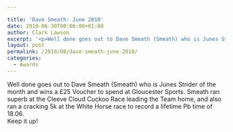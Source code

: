 ```yaml
---

title: 'Dave Smeath: June 2010'
date: 2010-06-30T00:00:00+01:00
author: Clark Lawson
excerpt: '<p>Well done goes out to Dave Smeath (Smeath) who is Junes Strider of the month and wins a £25 Voucher to spend at Gloucester Sports. Smeath ran superb at the Cleeve Cloud Cuckoo Race leading the Team home, and also ran a cracking 5k at the White Horse race to record a lifetime Pb time of 18.06.Keep it up!</p>'
layout: post
permalink: /2010/06/dave-smeath-june-2010/
categories:
  - Awards
---
```

</p> 

Well done goes out to Dave Smeath (Smeath) who is Junes Strider of the month and wins a £25 Voucher to spend at Gloucester Sports. Smeath ran superb at the Cleeve Cloud Cuckoo Race leading the Team home, and also ran a cracking 5k at the White Horse race to record a lifetime Pb time of 18.06.  
Keep it up!